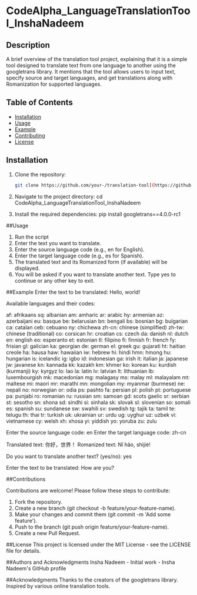 # CodeAlpha_LanguageTranslationTool_InshaNadeem

## Description
A brief overview of the translation tool project, explaining that it is a simple tool designed to translate text from one language to another using the googletrans library. 
It mentions that the tool allows users to input text, specify source and target languages, and get translations along with Romanization for supported languages.

## Table of Contents
- [Installation](#installation)
- [Usage](#usage)
- [Example](#example)
- [Contributing](#contributing)
- [License](#license)

## Installation
1. Clone the repository:
   ```bash
   git clone https://github.com/your-/translation-tool](https://github.com/inshh04/CodeAlpha_LanguageTranslationTool_InshaNadeem.git

2. Navigate to the project directory:
         cd CodeAlpha_LanguageTranslationTool_InshaNadeem

3. Install the required dependencies:
         pip install googletrans==4.0.0-rc1

##Usage
1. Run the script
2. Enter the text you want to translate.
3. Enter the source language code (e.g., en for English).
4. Enter the target language code (e.g., es for Spanish).
5. The translated text and its Romanized form (if available) will be displayed.
6. You will be asked if you want to translate another text. Type yes to continue or any other key to exit.

##Example
Enter the text to be translated: Hello, world!

Available languages and their codes:

af: afrikaans
sq: albanian
am: amharic
ar: arabic
hy: armenian
az: azerbaijani
eu: basque
be: belarusian
bn: bengali
bs: bosnian
bg: bulgarian
ca: catalan
ceb: cebuano
ny: chichewa
zh-cn: chinese (simplified)
zh-tw: chinese (traditional)
co: corsican
hr: croatian
cs: czech
da: danish
nl: dutch
en: english
eo: esperanto
et: estonian
tl: filipino
fi: finnish
fr: french
fy: frisian
gl: galician
ka: georgian
de: german
el: greek
gu: gujarati
ht: haitian creole
ha: hausa
haw: hawaiian
iw: hebrew
hi: hindi
hmn: hmong
hu: hungarian
is: icelandic
ig: igbo
id: indonesian
ga: irish
it: italian
ja: japanese
jw: javanese
kn: kannada
kk: kazakh
km: khmer
ko: korean
ku: kurdish (kurmanji)
ky: kyrgyz
lo: lao
la: latin
lv: latvian
lt: lithuanian
lb: luxembourgish
mk: macedonian
mg: malagasy
ms: malay
ml: malayalam
mt: maltese
mi: maori
mr: marathi
mn: mongolian
my: myanmar (burmese)
ne: nepali
no: norwegian
or: odia
ps: pashto
fa: persian
pl: polish
pt: portuguese
pa: punjabi
ro: romanian
ru: russian
sm: samoan
gd: scots gaelic
sr: serbian
st: sesotho
sn: shona
sd: sindhi
si: sinhala
sk: slovak
sl: slovenian
so: somali
es: spanish
su: sundanese
sw: swahili
sv: swedish
tg: tajik
ta: tamil
te: telugu
th: thai
tr: turkish
uk: ukrainian
ur: urdu
ug: uyghur
uz: uzbek
vi: vietnamese
cy: welsh
xh: xhosa
yi: yiddish
yo: yoruba
zu: zulu

Enter the source language code: en
Enter the target language code: zh-cn

Translated text: 你好，世界！
Romanized text: Nǐ hǎo, shìjiè!

Do you want to translate another text? (yes/no): yes

Enter the text to be translated: How are you?

##Contributions

Contributions are welcome! Please follow these steps to contribute:

1. Fork the repository.
2. Create a new branch (git checkout -b feature/your-feature-name).
3. Make your changes and commit them (git commit -m 'Add some feature').
4. Push to the branch (git push origin feature/your-feature-name).
5. Create a new Pull Request.

##License
This project is licensed under the MIT License - see the LICENSE file for details.

##Authors and Acknowledgments
Insha Nadeem - Initial work - Insha Nadeem's GitHub profile

##Acknowledgments
Thanks to the creators of the googletrans library.
Inspired by various online translation tools.
